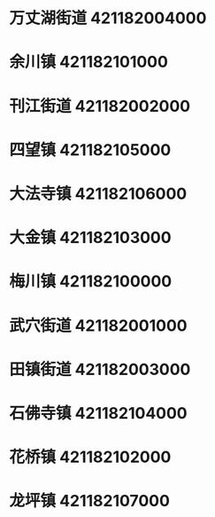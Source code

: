 # 万丈湖街道 421182004000
# 余川镇 421182101000
# 刊江街道 421182002000
# 四望镇 421182105000
# 大法寺镇 421182106000
# 大金镇 421182103000
# 梅川镇 421182100000
# 武穴街道 421182001000
# 田镇街道 421182003000
# 石佛寺镇 421182104000
# 花桥镇 421182102000
# 龙坪镇 421182107000
